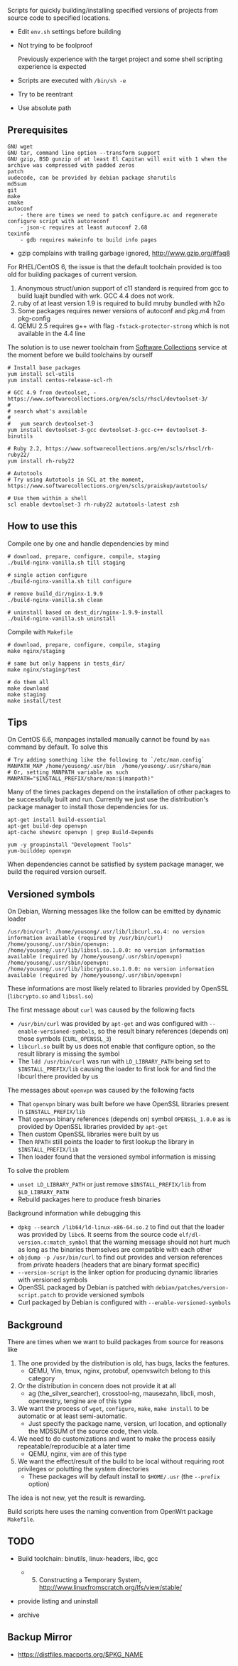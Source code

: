 Scripts for quickly building/installing specified versions of projects from source code to specified locations.

- Edit `env.sh` settings before building
- Not trying to be foolproof

	Previously experience with the target project and some shell scripting experience is expected

- Scripts are executed with `/bin/sh -e`
- Try to be reentrant
- Use absolute path

## Prerequisites

	GNU wget
	GNU tar, command line option --transform support
	GNU gzip, BSD gunzip of at least El Capitan will exit with 1 when the archive was compressed with padded zeros
	patch
	uudecode, can be provided by debian package sharutils
	md5sum
	git
	make
	cmake
	autoconf
		- there are times we need to patch configure.ac and regenerate configure script with autoreconf
		- json-c requires at least autoconf 2.68
	texinfo
		- gdb requires makeinfo to build info pages

- gzip complains with trailing garbage ignored, http://www.gzip.org/#faq8

For RHEL/CentOS 6, the issue is that the default toolchain provided is too old for building packages of current version.

1. Anonymous struct/union support of c11 standard is required from gcc to build luajit bundled with wrk.  GCC 4.4 does not work.
2. ruby of at least version 1.9 is required to build mruby bundled with h2o
3. Some packages requires newer versions of autoconf and pkg.m4 from pkg-config
4. QEMU 2.5 requires g++ with flag `-fstack-protector-strong` which is not available in the 4.4 line

The solution is to use newer toolchain from [Software Collections](https://www.softwarecollections.org/) service at the moment before we build toolchains by ourself

	# Install base packages
	yum install scl-utils
	yum install centos-release-scl-rh

	# GCC 4.9 from devtoolset, - https://www.softwarecollections.org/en/scls/rhscl/devtoolset-3/
	#
	# search what's available
	#
	#	yum search devtoolset-3
	yum install devtoolset-3-gcc devtoolset-3-gcc-c++ devtoolset-3-binutils

	# Ruby 2.2, https://www.softwarecollections.org/en/scls/rhscl/rh-ruby22/
	yum install rh-ruby22

	# Autotools
	# Try using Autotools in SCL at the moment, https://www.softwarecollections.org/en/scls/praiskup/autotools/

	# Use them within a shell
	scl enable devtoolset-3 rh-ruby22 autotools-latest zsh

## How to use this

Compile one by one and handle dependencies by mind

	# download, prepare, configure, compile, staging
	./build-nginx-vanilla.sh till staging

	# single action configure
	./build-nginx-vanilla.sh till configure

	# remove build_dir/nginx-1.9.9
	./build-nginx-vanilla.sh clean

	# uninstall based on dest_dir/nginx-1.9.9-install
	./build-nginx-vanilla.sh uninstall

Compile with `Makefile`

	# download, prepare, configure, compile, staging
	make nginx/staging

	# same but only happens in tests_dir/
	make nginx/staging/test

	# do them all
	make download
	make staging
	make install/test

## Tips

On CentOS 6.6, manpages installed manually cannot be found by `man` command by default.  To solve this

	# Try adding something like the following to `/etc/man.config`
	MANPATH_MAP	/home/yousong/.usr/bin	/home/yousong/.usr/share/man
	# Or, setting MANPATH variable as such
	MANPATH="$INSTALL_PREFIX/share/man:$(manpath)"

Many of the times packages depend on the installation of other packages to be successfully built and run.  Currently we just use the distribution's package manager to install those dependencies for us.

	apt-get install build-essential
	apt-get build-dep openvpn
	apt-cache showsrc openvpn | grep Build-Depends

	yum -y groupinstall "Development Tools"
	yum-builddep openvpn

When dependencies cannot be satisfied by system package manager, we build the required version ourself.

## Versioned symbols

On Debian, Warning messages like the follow can be emitted by dynamic loader

	/usr/bin/curl: /home/yousong/.usr/lib/libcurl.so.4: no version information available (required by /usr/bin/curl)
	/home/yousong/.usr/sbin/openvpn: /home/yousong/.usr/lib/libssl.so.1.0.0: no version information available (required by /home/yousong/.usr/sbin/openvpn)
	/home/yousong/.usr/sbin/openvpn: /home/yousong/.usr/lib/libcrypto.so.1.0.0: no version information available (required by /home/yousong/.usr/sbin/openvpn)

These informations are most likely related to libraries provided by OpenSSL (`libcrypto.so` and `libssl.so`)

The first message about `curl` was caused by the following facts

- `/usr/bin/curl` was provided by `apt-get` and was configured with `--enable-versioned-symbols`, so the result binary references (depends on) those symbols (`CURL_OPENSSL_3`)
- `libcurl.so` built by us does not enable that configure option, so the result library is missing the symbol
- The `ldd /usr/bin/curl` was run with `LD_LIBRARY_PATH` being set to `$INSTALL_PREFIX/lib` causing the loader to first look for and find the libcurl there provided by us

The messages about `openvpn` was caused by the following facts

- That `openvpn` binary was built before we have OpenSSL libraries present in `$INSTALL_PREFIX/lib`
- That `openvpn` binary references (depends on) symbol `OPENSSL_1.0.0` as is provided by OpenSSL libraries provided by `apt-get`
- Then custom OpenSSL libraries were built by us
- Then `RPATH` still points the loader to first lookup the library in `$INSTALL_PREFIX/lib`
- Then loader found that the versioned symbol information is missing

To solve the problem

- `unset LD_LIBRARY_PATH` or just remove `$INSTALL_PREFIX/lib` from `$LD_LIBRARY_PATH`
- Rebuild packages here to produce fresh binaries

Background information while debugging this

- `dpkg --search /lib64/ld-linux-x86-64.so.2` to find out that the loader was provided by `libc6`.  It seems from the source code `elf/dl-version.c:match_symbol` that the warning message should not hurt much as long as the binaries themselves are compatible with each other
- `objdump -p /usr/bin/curl` to find out provides and version references from *p*rivate headers (headers that are binary format specific)
- `--version-script` is the linker option for producing dynamic libraries with versioned symbols
- OpenSSL packaged by Debian is patched with `debian/patches/version-script.patch` to provide versioned symbols
- Curl packaged by Debian is configured with `--enable-versioned-symbols`

## Background

There are times when we want to build packages from source for reasons like

1. The one provided by the distribution is old, has bugs, lacks the features.
	- QEMU, Vim, tmux, nginx, protobuf, openvswitch belong to this category
2. Or the distribution in concern does not provide it at all
	- ag (the_silver_searcher), crosstool-ng, mausezahn, libcli, mosh, openrestry, tengine are of this type
3. We want the process of `wget`, `configure`, `make`, `make install` to be automatic or at least semi-automatic.
	- Just specify the package name, version, url location, and optionally the MD5SUM of the source code, then viola.
4. We need to do customizations and want to make the process easily repeatable/reproducible at a later time
	- QEMU, nginx, vim are of this type
5. We want the effect/result of the build to be local without requiring root privileges or polutting the system directories
	- These packages will by default install to `$HOME/.usr` (the `--prefix` option)

The idea is not new, yet the result is rewarding.

Build scripts here uses the naming convention from OpenWrt package `Makefile`.

## TODO

- Build toolchain: binutils, linux-headers, libc, gcc

	- 5. Constructing a Temporary System, http://www.linuxfromscratch.org/lfs/view/stable/

- provide listing and uninstall
- archive

## Backup Mirror

- https://distfiles.macports.org/$PKG_NAME

